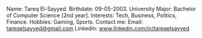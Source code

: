 Name: Tareq El-Sayyed. 
Birthdate: 09-05-2003. 
University Major: Bachelor of Computer Science [2nd year]. 
Interests: Tech, Business, Politics, Finance. 
Hobbies: Gaming, Sports.
Contact me:
  Email: tareqelsayyed@gmail.com
  Linkedin: www.linkedin.com/in/tareqelsayyed
